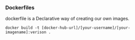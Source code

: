### Dockerfiles
dockerfile is a Declarative way of creating our own images.

```
docker build -t [docker-hub-url]/[your-username]/[your-imagename]:verison .